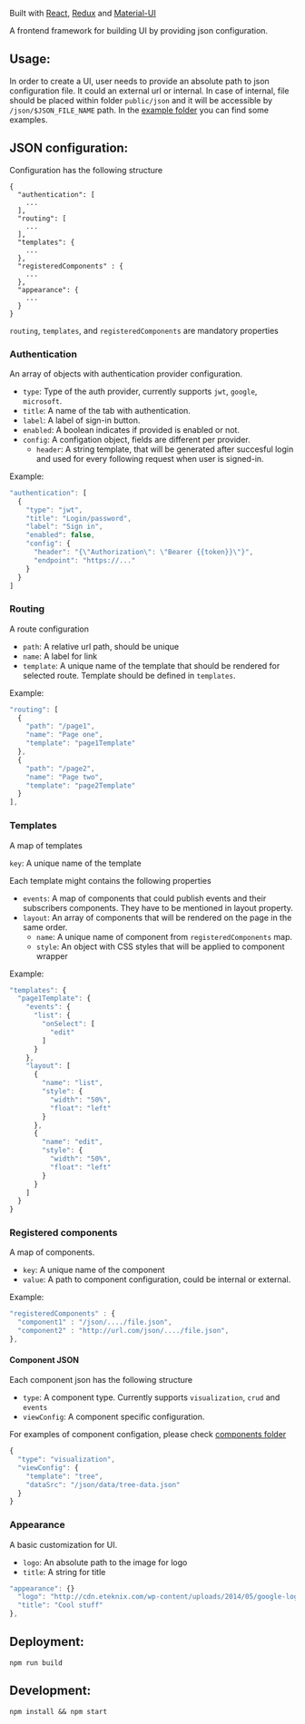 Built with [React](https://github.com/facebook/react), [Redux](https://github.com/reactjs/redux) and [Material-UI](https://github.com/callemall/material-ui)

A frontend framework for building UI by providing json configuration.


## Usage:

In order to create a UI, user needs to provide an absolute path to json configuration file. It could an external url or internal. In case of internal, file should be placed within folder `public/json` and it will be accessible by `/json/$JSON_FILE_NAME` path.
In the [example folder](https://github.com/infradash/dashboard/tree/master/public/json) you can find some examples.


## JSON configuration:
Configuration has the following structure

```
{
  "authentication": [
    ...
  ],
  "routing": [
    ...
  ],
  "templates": {
    ...
  },
  "registeredComponents" : {
    ...
  },
  "appearance": {
    ...
  }
}

```

`routing`, `templates`, and `registeredComponents` are mandatory properties


### Authentication

An array of objects with authentication provider configuration.
- `type`: Type of the auth provider, currently supports `jwt`, `google`, `microsoft`.
- `title`: A name of the tab with authentication.
- `label`: A label of sign-in button.
- `enabled`: A boolean indicates if provided is enabled or not.
- `config`: A configation object, fields are different per provider.
  - `header`: A string template, that will be generated after succesful login and used for every following request when user is signed-in.

Example:
```js
"authentication": [
  {
    "type": "jwt",
    "title": "Login/password",
    "label": "Sign in",
    "enabled": false,
    "config": {
      "header": "{\"Authorization\": \"Bearer {{token}}\"}",
      "endpoint": "https://..."
    }
  }
]
```

### Routing

A route configuration
- `path`: A relative url path, should be unique
- `name`: A label for link
- `template`: A unique name of the template that should be rendered for selected route. Template should be defined in `templates`.

Example:
```js
"routing": [
  {
    "path": "/page1",
    "name": "Page one",
    "template": "page1Template"
  },
  {
    "path": "/page2",
    "name": "Page two",
    "template": "page2Template"
  }
],
```

### Templates
A map of templates

`key`: A unique name of the template

Each template might contains the following properties
- `events`: A map of components that could publish events and their subscribers components. They have to be mentioned in layout property.
- `layout`: An array of components that will be rendered on the page in the same order.
  - `name`: A unique name of component from `registeredComponents` map.
  - `style`: An object with CSS styles that will be applied to component wrapper


Example:
```js
"templates": {
  "page1Template": {
    "events": {
      "list": {
        "onSelect": [
          "edit"
        ]
      }
    },
    "layout": [
      {
        "name": "list",
        "style": {
          "width": "50%",
          "float": "left"
        }
      },
      {
        "name": "edit",
        "style": {
          "width": "50%",
          "float": "left"
        }
      }
    ]      
  }
}
```


### Registered components
A map of components.
- `key`: A unique name of the component
- `value`: A path to component configuration, could be internal or external.

Example:
```js
"registeredComponents" : {
  "component1" : "/json/..../file.json",
  "component2" : "http://url.com/json/..../file.json",
},
```
#### Component JSON
Each component json has the following structure
- `type`: A component type. Currently supports `visualization`, `crud` and `events`
- `viewConfig`: A component specific configuration.

For examples of component configation, please check [components folder](https://github.com/infradash/dashboard/tree/master/public/json/components)

```js
{
  "type": "visualization",
  "viewConfig": {
    "template": "tree",
    "dataSrc": "/json/data/tree-data.json"
  }
}
```


### Appearance
A basic customization for UI.
- `logo`: An absolute path to the image for logo
- `title`: A string for title

```js
"appearance": {}
  "logo": "http://cdn.eteknix.com/wp-content/uploads/2014/05/google-logo-transparent-69328.png",
  "title": "Cool stuff"
},
```


## Deployment:
`npm run build`

## Development:
`npm install && npm start`
